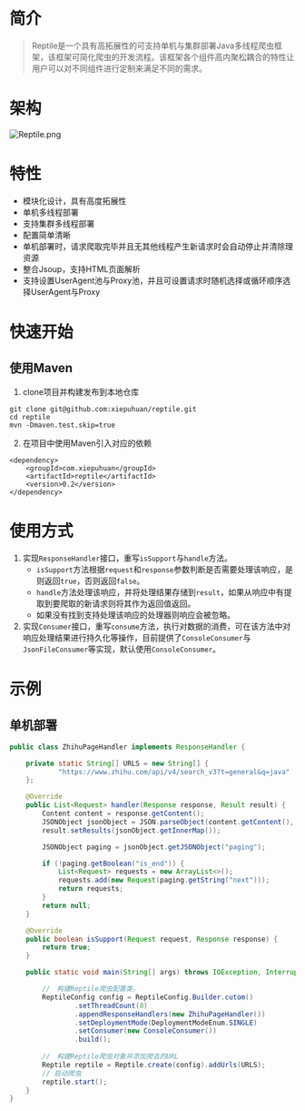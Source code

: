 # 简介

> Reptile是一个具有高拓展性的可支持单机与集群部署Java多线程爬虫框架，该框架可简化爬虫的开发流程。该框架各个组件高内聚松耦合的特性让用户可以对不同组件进行定制来满足不同的需求。


# 架构

![Reptile.png](https://upload-images.jianshu.io/upload_images/4750376-3f10253975343c38.png?imageMogr2/auto-orient/strip%7CimageView2/2/w/1240)

# 特性

+ 模块化设计，具有高度拓展性
+ 单机多线程部署
+ 支持集群多线程部署
+ 配置简单清晰
+ 单机部署时，请求爬取完毕并且无其他线程产生新请求时会自动停止并清除理资源
+ 整合Jsoup，支持HTML页面解析
+ 支持设置UserAgent池与Proxy池，并且可设置请求时随机选择或循环顺序选择UserAgent与Proxy

# 快速开始

## 使用Maven

1. clone项目并构建发布到本地仓库
```
git clone git@github.com:xiepuhuan/reptile.git
cd reptile
mvn -Dmaven.test.skip=true
```
2. 在项目中使用Maven引入对应的依赖

```
<dependency>
    <groupId>com.xiepuhuan</groupId>
    <artifactId>reptile</artifactId>
    <version>0.2</version>
</dependency>
```

# 使用方式

1. 实现`ResponseHandler`接口，重写`isSupport`与`handle`方法。
    + `isSupport`方法根据`request`和`response`参数判断是否需要处理该响应，是则返回`true`，否则返回`false`。
    + `handle`方法处理该响应，并将处理结果存储到`result`，如果从响应中有提取到要爬取的新请求则将其作为返回值返回。
    + 如果没有找到支持处理该响应的处理器则响应会被忽略。
2. 实现`Consumer`接口，重写`consume`方法，执行对数据的消费，可在该方法中对响应处理结果进行持久化等操作，目前提供了`ConsoleConsumer`与`JsonFileConsumer`等实现，默认使用`ConsoleConsumer`。

# 示例

## 单机部署
``` java
public class ZhihuPageHandler implements ResponseHandler {

    private static String[] URLS = new String[] {
            "https://www.zhihu.com/api/v4/search_v3?t=general&q=java"
    };

    @Override
    public List<Request> handler(Response response, Result result) {
        Content content = response.getContent();
        JSONObject jsonObject = JSON.parseObject(content.getContent(), JSONObject.class);
        result.setResults(jsonObject.getInnerMap());

        JSONObject paging = jsonObject.getJSONObject("paging");

        if (!paging.getBoolean("is_end")) {
            List<Request> requests = new ArrayList<>();
            requests.add(new Request(paging.getString("next")));
            return requests;
        }
        return null;
    }

    @Override
    public boolean isSupport(Request request, Response response) {
        return true;
    }

    public static void main(String[] args) throws IOException, InterruptedException {

        //　构建Reptile爬虫配置类，
        ReptileConfig config = ReptileConfig.Builder.cutom()
                .setThreadCount(8)
                .appendResponseHandlers(new ZhihuPageHandler())
                .setDeploymentMode(DeploymentModeEnum.SINGLE)
                .setConsumer(new ConsoleConsumer())
                .build();
        
        //　构建Reptile爬虫对象并添加爬去的URL
        Reptile reptile = Reptile.create(config).addUrls(URLS);
        // 启动爬虫
        reptile.start();
    }
}
```
